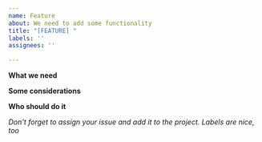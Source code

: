 ```yaml
---
name: Feature
about: We need to add some functionality
title: "[FEATURE] "
labels: ''
assignees: ''

---
```


**What we need**

**Some considerations**

**Who should do it**

_Don't forget to assign your issue and add it to the project. Labels are nice, too_

